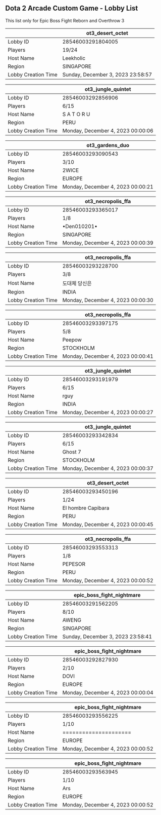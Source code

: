 ## Dota 2 Arcade Custom Game - Lobby List

This list only for Epic Boss Fight Reborn and Overthrow 3

|  | ot3_desert_octet |
| ------ | ------ |
| Lobby ID | 28546003291804005 |
| Players | 19/24 |
| Host Name | Leekholic |
| Region | SINGAPORE |
| Lobby Creation Time | Sunday, December 3, 2023 23:58:57 |


|  | ot3_jungle_quintet |
| ------ | ------ |
| Lobby ID | 28546003292856906 |
| Players | 6/15 |
| Host Name | S A T O R U |
| Region | PERU |
| Lobby Creation Time | Monday, December 4, 2023 00:00:06 |


|  | ot3_gardens_duo |
| ------ | ------ |
| Lobby ID | 28546003293090543 |
| Players | 3/10 |
| Host Name | 2WICE |
| Region | EUROPE |
| Lobby Creation Time | Monday, December 4, 2023 00:00:21 |


|  | ot3_necropolis_ffa |
| ------ | ------ |
| Lobby ID | 28546003293365017 |
| Players | 1/8 |
| Host Name | •Den010201• |
| Region | SINGAPORE |
| Lobby Creation Time | Monday, December 4, 2023 00:00:39 |


|  | ot3_necropolis_ffa |
| ------ | ------ |
| Lobby ID | 28546003293228700 |
| Players | 3/8 |
| Host Name | 도대체 당신은 |
| Region | INDIA |
| Lobby Creation Time | Monday, December 4, 2023 00:00:30 |


|  | ot3_necropolis_ffa |
| ------ | ------ |
| Lobby ID | 28546003293397175 |
| Players | 5/8 |
| Host Name | Peepow |
| Region | STOCKHOLM |
| Lobby Creation Time | Monday, December 4, 2023 00:00:41 |


|  | ot3_jungle_quintet |
| ------ | ------ |
| Lobby ID | 28546003293191979 |
| Players | 6/15 |
| Host Name | rguy |
| Region | INDIA |
| Lobby Creation Time | Monday, December 4, 2023 00:00:27 |


|  | ot3_jungle_quintet |
| ------ | ------ |
| Lobby ID | 28546003293342834 |
| Players | 6/15 |
| Host Name | Ghost 7 |
| Region | STOCKHOLM |
| Lobby Creation Time | Monday, December 4, 2023 00:00:37 |


|  | ot3_desert_octet |
| ------ | ------ |
| Lobby ID | 28546003293450196 |
| Players | 1/24 |
| Host Name | El hombre Capibara |
| Region | PERU |
| Lobby Creation Time | Monday, December 4, 2023 00:00:45 |


|  | ot3_necropolis_ffa |
| ------ | ------ |
| Lobby ID | 28546003293553313 |
| Players | 1/8 |
| Host Name | PEPESOR |
| Region | PERU |
| Lobby Creation Time | Monday, December 4, 2023 00:00:52 |


|  | epic_boss_fight_nightmare |
| ------ | ------ |
| Lobby ID | 28546003291562205 |
| Players | 8/10 |
| Host Name | AWENG |
| Region | SINGAPORE |
| Lobby Creation Time | Sunday, December 3, 2023 23:58:41 |


|  | epic_boss_fight_nightmare |
| ------ | ------ |
| Lobby ID | 28546003292827930 |
| Players | 2/10 |
| Host Name | DOVI |
| Region | EUROPE |
| Lobby Creation Time | Monday, December 4, 2023 00:00:04 |


|  | epic_boss_fight_nightmare |
| ------ | ------ |
| Lobby ID | 28546003293556225 |
| Players | 1/10 |
| Host Name | ===================== |
| Region | EUROPE |
| Lobby Creation Time | Monday, December 4, 2023 00:00:52 |


|  | epic_boss_fight_nightmare |
| ------ | ------ |
| Lobby ID | 28546003293563945 |
| Players | 1/10 |
| Host Name | Ars |
| Region | EUROPE |
| Lobby Creation Time | Monday, December 4, 2023 00:00:52 |


